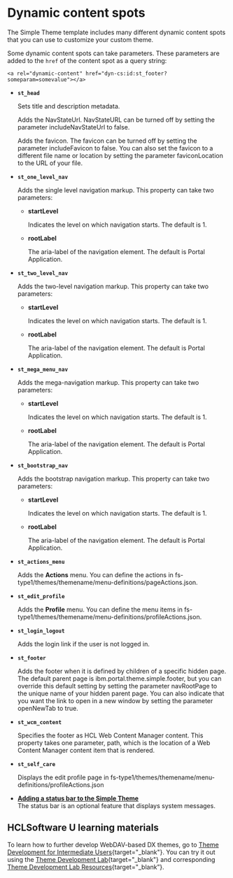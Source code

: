 # Dynamic content spots

The Simple Theme template includes many different dynamic content spots that you can use to customize your custom theme.

Some dynamic content spots can take parameters. These parameters are added to the `href` of the content spot as a query string:

```
<a rel="dynamic-content" href="dyn-cs:id:st_footer?someparam=somevalue"></a>
```

-   **`st_head`**

    Sets title and description metadata.

    Adds the NavStateUrl. NavStateURL can be turned off by setting the parameter includeNavStateUrl to false.

    Adds the favicon. The favicon can be turned off by setting the parameter includeFavicon to false. You can also set the favicon to a different file name or location by setting the parameter faviconLocation to the URL of your file.

-   **`st_one_level_nav`**

    Adds the single level navigation markup. This property can take two parameters:

    -   **startLevel**

        Indicates the level on which navigation starts. The default is 1.

    -   **rootLabel**

        The aria-label of the navigation element. The default is Portal Application.

-   **`st_two_level_nav`**

    Adds the two-level navigation markup. This property can take two parameters:

    -   **startLevel**

        Indicates the level on which navigation starts. The default is 1.

    -   **rootLabel**

        The aria-label of the navigation element. The default is Portal Application.

-   **`st_mega_menu_nav`**

    Adds the mega-navigation markup. This property can take two parameters:

    -   **startLevel**

        Indicates the level on which navigation starts. The default is 1.

    -   **rootLabel**

        The aria-label of the navigation element. The default is Portal Application.

-   **`st_bootstrap_nav`**

    Adds the bootstrap navigation markup. This property can take two parameters:

    -   **startLevel**

        Indicates the level on which navigation starts. The default is 1.

    -   **rootLabel**

        The aria-label of the navigation element. The default is Portal Application.

-   **`st_actions_menu`**

    Adds the **Actions** menu. You can define the actions in fs-type1/themes/themename/menu-definitions/pageActions.json.

-   **`st_edit_profile`**

    Adds the **Profile** menu. You can define the menu items in fs-type1/themes/themename/menu-definitions/profileActions.json.

-   **`st_login_logout`**

    Adds the login link if the user is not logged in.

-   **`st_footer`**

    Adds the footer when it is defined by children of a specific hidden page. The default parent page is ibm.portal.theme.simple.footer, but you can override this default setting by setting the parameter navRootPage to the unique name of your hidden parent page. You can also indicate that you want the link to open in a new window by setting the parameter openNewTab to true.

-   **`st_wcm_content`**

    Specifies the footer as HCL Web Content Manager content. This property takes one parameter, path, which is the location of a Web Content Manager content item that is rendered.

-   **`st_self_care`**

    Displays the edit profile page in fs-type1/themes/themename/menu-definitions/profileActions.json


-   **[Adding a status bar to the Simple Theme](themeopt_themedev_statusbar_2.md)**  
The status bar is an optional feature that displays system messages.

## HCLSoftware U learning materials

To learn how to further develop WebDAV-based DX themes, go to [Theme Development for Intermediate Users](https://hclsoftwareu.hcltechsw.com/component/axs/?view=sso_config&id=3&forward=https%3A%2F%2Fhclsoftwareu.hcltechsw.com%2Fcourses%2Flesson%2F%3Fid%3D3462){target="_blank"}. You can try it out using the [Theme Development Lab](https://hclsoftwareu.hcltechsw.com/images/Lc4sMQCcN5uxXmL13gSlsxClNTU3Mjc3NTc4MTc2/DS_Academy/DX/Developer/HDX-DEV-200_Theme_Development.pdf){target="_blank"} and corresponding [Theme Development Lab Resources](https://hclsoftwareu.hcltechsw.com/images/Lc4sMQCcN5uxXmL13gSlsxClNTU3Mjc3NTc4MTc2/DS_Academy/DX/Developer/HDX-DEV-200_Theme_Development_Lab_Resources.zip){target="_blank”}.
